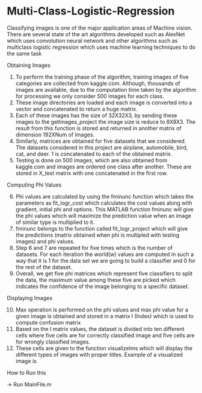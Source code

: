 # Multi-Class-Logistic-Regression

Classifying images is one of the major application areas of Machine vision. There are several state of the
art algorithms developed such as AlexNet which uses convolution neural network and other algorithms
such as multiclass logistic regression which uses machine learning techniques to do the same task

Obtaining Images

1) To perform the training phase of the algorithm, training images of five categories are collected from
kaggle.com. Although, thousands of images are available, due to the computation time taken by the
algorithm for processing we only consider 500 images for each class.
2) These image directories are loaded and each image is converted into a vector and concatenated to return
a huge matrix.
3) Each of these images has the size of 32X32X3, by sending these images to the getImages_project the
image size is reduce to 8X8X3. The result from this function is stored and returned in another matrix of
dimension 192XNum of Images.
4) Similarly, matrices are obtained for five datasets that we considered. The datasets considered in this
project are airplane, automobile, bird, cat, and deer. 1 is concatenated to each of the obtained matrix.
5) Testing is done on 500 images, which are also obtained from kaggle.com and images are ordered one class
after another. These are stored in X_test matrix with one concatenated in the first row.

Computing Phi Values

6) Phi values are calculated by using the fminunc function which takes the parameters as fit_logr_cost which
calculates the cost values along with gradient, initial phi and options. This MATLAB function fminunc will
give the phi values which will maximize the prediction value when an image of similar type is multiplied
to it.
7) fminunc belongs to the function called fit_logr_project which will give the predictions (matrix obtained
when phi is multipled with testing images) and phi values.
8) Step 6 and 7 are repeated for five times which is the number of datasets. For each iteration the world(w)
values are computed in such a way that it is 1 for the data set we are going to build a classifier and 0 for
the rest of the dataset.
9) Overall, we get five phi matrices which represent five classifiers to split the data, the maximum value
among these five are picked which indicates the confidence of the image belonging to a specific dataset.

Displaying Images

10) Max operation is performed on the phi values and max phi value for a given image is obtained and stored
in a matrix I (Index) which is used to compute confusion matrix
11) Based on the I matrix values, the dataset is divided into ten different cells where five cells are for correctly
classified image and five cells are for wrongly classified images.
12) These cells are given to the function visualizeIms which will display the different types of images with
proper titles. Example of a visualized image is

How to Run this

-> Run MainFile.m
